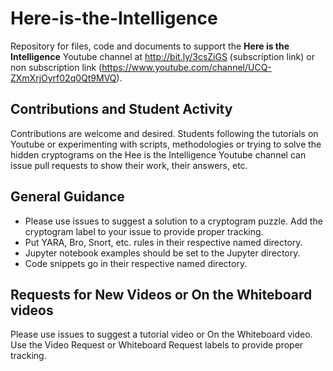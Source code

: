 # Here-is-the-Intelligence

Repository for files, code and documents to support the **Here is the Intelligence** Youtube channel at http://bit.ly/3csZiGS (subscription link) or non subscription link (https://www.youtube.com/channel/UCQ-ZXmXrjOyrf02q0Qt9MVQ).

## Contributions and Student Activity

Contributions are welcome and desired.  Students following the tutorials on Youtube or experimenting with scripts, methodologies or trying to solve the hidden cryptograms on the Hee is the Intelligence Youtube channel can issue pull requests to show their work, their answers, etc.

## General Guidance
* Please use issues to suggest a solution to a cryptogram puzzle.  Add the cryptogram label to your issue to provide proper tracking.
* Put YARA, Bro, Snort, etc. rules in their respective named directory.  
*  Jupyter notebook examples should be set to the Jupyter directory.
* Code snippets go in their respective named directory.

## Requests for New Videos or On the Whiteboard videos

Please use issues to suggest a tutorial video or On the Whiteboard video.  Use the Video Request or Whiteboard Request labels to provide proper tracking.
